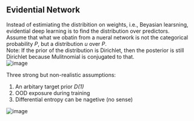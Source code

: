 ## Evidential Network

Instead of estimiating the distribition on weights, i.e., Beyasian learsning, evidential deep learning is to find the distribution over predictors. \
Assume that what we obatin from a nueral network is not the categorical probability *P*, but a distribution *u* over *P*. \
Note: If the prior of the distribution is Dirichlet, then the posterior is still Dirichlet because Mulitnomial is conjugated to that. \
![image](https://user-images.githubusercontent.com/26398708/144232674-8744daa1-7ca4-47f8-984a-8817c772fc89.png)

Three strong but non-realistic assumptions:
1. An arbitary target prior *D(1)*
2. OOD exposure during training
3. Differential entropy can be nagetive (no sense)

![image](https://user-images.githubusercontent.com/26398708/144252840-c937d419-df0a-4005-b378-ff9f7c07fb38.png)

